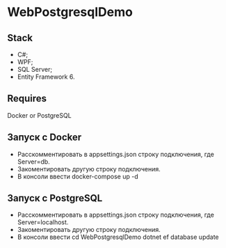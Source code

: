 # WebPostgresqlDemo

## Stack
- C#;
- WPF;
- SQL Server;
- Entity Framework 6.

## Requires
Docker or PostgreSQL

## Запуск с Docker
- Расскомментировать в appsettings.json строку подключения, где Server=db.
- Закоментировать другую строку подключения.
- В консоли ввести docker-compose up -d
<!-- Для полного перезапуска приложения использовать docker-compose down --rmi local -->

## Запуск с PostgreSQL
- Расскомментировать в appsettings.json строку подключения, где Server=localhost.
- Закоментировать другую строку подключения.
- В консоли ввести
  cd WebPostgresqlDemo
  dotnet ef database update
 
